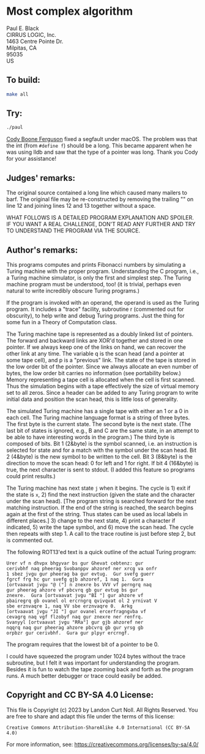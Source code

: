 # Most complex algorithm

Paul E. Black  
CIRRUS LOGIC, Inc.  
1463 Centre Pointe Dr.  
Milpitas, CA   
95035   
US  

## To build:

```sh
make all
```


## Try:

```sh
./paul
```

[Cody Boone Ferguson](/winners.html#Cody_Boone_Ferguson) fixed a segfault under
macOS. The problem was that the int (from `#define f`) should be a long. This
became apparent when he was using lldb and saw that the type of a pointer was
long. Thank you Cody for your assistance!

## Judges' remarks:

The original source contained a long line which caused many
mailers to barf.  The original file may be re-constructed by
removing the trailing "\" on line 12 and joining lines 12 and
13 together without a space.

WHAT FOLLOWS IS A DETAILED PROGRAM EXPLANATION AND SPOILER.
IF YOU WANT A REAL CHALLENGE, DON'T READ ANY FURTHER AND TRY
TO UNDERSTAND THE PROGRAM VIA THE SOURCE.


## Author's remarks:

This programs computes and prints Fibonacci numbers by
simulating a Turing machine with the proper program.
Understanding the C program, i.e., a Turing machine simulator,
is only the first and simplest step.  The Turing machine
program must be understood, too!  (it is trivial, perhaps even
natural to write incredibly obscure Turing programs.)

If the program is invoked with an operand, the operand is used
as the Turing program.  It includes a "trace" facility,
subroutine r (commented out for obscurity), to help write and
debug Turing programs.  Just the thing for some fun in a Theory
of Computation class.

The Turing machine tape is represented as a doubly linked list
of pointers.  The forward and backward links are XOR'd together
and stored in one pointer.  If we always keep one of the links
on hand, we can recover the other link at any time.  The
variable q is the scan head (and a pointer at some tape cell),
and p is a "previous" link.  The state of the tape is stored in
the low order bit of the pointer.  Since we always allocate an
even number of bytes, the low order bit carries no information
(see portability below.) Memory representing a tape cell is
allocated when the cell is first scanned.  Thus the simulation
begins with a tape effectively the size of virtual memory set
to all zeros.  Since a header can be added to any Turing
program to write initial data and position the scan head, this
is little loss of generality.

The simulated Turing machine has a single tape with either an 1
or a 0 in each cell.  The Turing machine language format is a
string of three bytes.  The first byte is the current state.
The second byte is the next state.  (The last bit of states is
ignored, e.g., B and C are the same state, in an attempt to be
able to have interesting words in the program.)  The third byte
is composed of bits.  Bit 1 (2&byte) is the symbol scanned,
i.e. an instruction is selected for state and for a match with
the symbol under the scan head.  Bit 2 (4&byte) is the new
symbol to be written to the cell.  Bit 3 (8&byte) is the
direction to move the scan head: 0 for left and 1 for right.
If bit 4 (16&byte) is true, the next character is sent to
stdout.  (I added this feature so programs could print
results.)

The Turing machine has next state `j` when it begins.  The
cycle is 1) exit if the state is `x`, 2) find the next
instruction (given the state and the character under the scan
head).  [The program string is searched forward for the next
matching instruction.  If the end of the string is reached, the
search begins again at the first of the string.  Thus states
can be used as local labels in different places.]  3) change to
the next state, 4) print a character if indicated, 5) write the
tape symbol, and 6) move the scan head.  The cycle then repeats
with step 1.  A call to the trace routine is just before step
2, but is commented out.

The following ROT13'ed text is a quick outline of the actual
Turing program:

	Urer vf n dhvpx bhgyvar bs gur Ghevat cebtenz: gur
	cerivbhf naq pheerag Svobanppv ahzoref ner xrcg va onfr
	1 sbez jvgu gur pheerag ba gur evtug.  Gur svefg guerr
	fgrcf frg hc gur svefg gjb ahzoref, 1 naq 1.  Gura
	[ortvaavat jvgu "@ ("] n znexre bs VVV vf perngrq naq
	gur pheerag ahzore vf pbcvrq gb gur evtug bs gur
	znexre.  Gura [ortvaavat jvgu "BI "] gur ahzore vf
	pbairegrq gb ovanel ol ercrngrq qvivqvat ol 2 yrnivat V
	sbe erznvaqre 1, naq VV sbe erznvaqre 0.  Arkg
	[ortvaavat jvgu "JI "] gur ovanel ercerfragngvba vf
	cevagrq naq vgf flzobyf naq gur znexre ner renfrq.
	Svanyyl [ortvaavat jvgu "RRa"] gur gjb ahzoref ner
	nqqrq naq gur pheerag ahzore pbcvrq gb gur yrsg gb
	orpbzr gur cerivbhf.  Gura gur plpyr ercrngf.

The program requires that the lowest bit of a pointer to be 0.

I could have squeezed the program under 1024 bytes without the
trace subroutine, but I felt it was important for understanding
the program.  Besides it is fun to watch the tape zooming back
and forth as the program runs.  A much better debugger or trace
could easily be added.

## Copyright and CC BY-SA 4.0 License:

This file is Copyright (c) 2023 by Landon Curt Noll.  All Rights Reserved.
You are free to share and adapt this file under the terms of this license:

    Creative Commons Attribution-ShareAlike 4.0 International (CC BY-SA 4.0)

For more information, see: https://creativecommons.org/licenses/by-sa/4.0/
